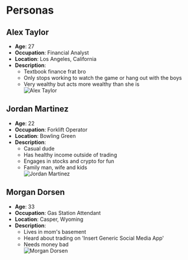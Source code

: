 # Personas

## Alex Taylor
- **Age**: 27  
- **Occupation**: Financial Analyst  
- **Location**: Los Angeles, California  
- **Description**:  
  - Textbook finance frat bro  
  - Only stops working to watch the game or hang out with the boys  
  - Very wealthy but acts more wealthy than she is  
![Alex Taylor](/personas/Alex_Taylor.png)

## Jordan Martinez
- **Age**: 22  
- **Occupation**: Forklift Operator  
- **Location**: Bowling Green  
- **Description**:  
  - Casual dude  
  - Has healthy income outside of trading  
  - Engages in stocks and crypto for fun  
  - Family man, wife and kids  
![Jordan Martinez](/personas/Jordan_Martinez.png)

## Morgan Dorsen
- **Age**: 33  
- **Occupation**: Gas Station Attendant  
- **Location**: Casper, Wyoming  
- **Description**:  
  - Lives in mom's basement  
  - Heard about trading on 'Insert Generic Social Media App'
  - Needs money bad  
![Morgan Dorsen](/personas/Morgan_Dorsen.png)
